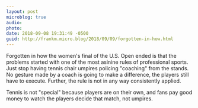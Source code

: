 ```yaml
---
layout: post
microblog: true
audio: 
photo: 
date: 2018-09-08 19:31:49 -0500
guid: http://frankm.micro.blog/2018/09/09/forgotten-in-how.html
---
```

Forgotten in how the women's final of the U.S. Open ended is that the problems started with one of the most asinine rules of professional sports. Just stop having tennis chair umpires policing "coaching" from the stands. No gesture made by a coach is going to make a difference, the players still have to execute. Further, the rule is not in any way consistently applied.

Tennis is not "special" because players are on their own, and fans pay good money to watch the players decide that match, not umpires. 
